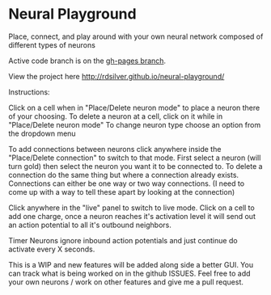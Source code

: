# Neural Playground
Place, connect, and play around with your own neural network composed of different types of neurons

Active code branch is on the [gh-pages branch](https://github.com/rdsilver/neural-playground/tree/gh-pages). 

View the project here http://rdsilver.github.io/neural-playground/

Instructions:

Click on a cell when in "Place/Delete neuron mode" to place a neuron there of your choosing. 
To delete a neuron at a cell, click on it while in "Place/Delete neuron mode"
To change neuron type choose an option from the dropdown menu

To add connections between neurons click anywhere inside the "Place/Delete connection" to switch to that mode.
First select a neuron (will turn gold) then select the neuron you want it to be connected to.
To delete a connection do the same thing but where a connection already exists.
Connections can either be one way or two way connections. (I need to come up with a way to tell these apart by looking at the connection)

Click anywhere in the "live" panel to switch to live mode.
Click on a cell to add one charge, once a neuron reaches it's activation level it will send out an action potential to all it's outbound neighbors.

Timer Neurons ignore inbound action potentials and just continue do activate every X seconds.

This is a WIP and new features will be added along side a better GUI. You can track what is being worked on in the github ISSUES.
Feel free to add your own neurons / work on other features and give me a pull request.
